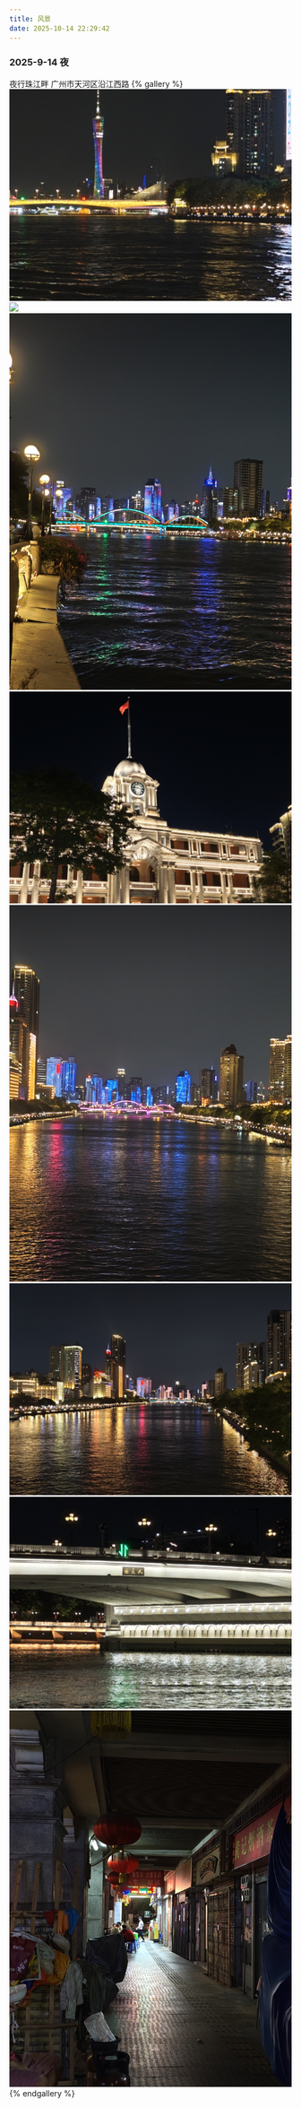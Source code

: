 ```yaml
---
title: 风景
date: 2025-10-14 22:29:42
---
```


### 2025-9-14 夜

夜行珠江畔
广州市天河区沿江西路
{% gallery %}
![](photos/IMG_20250914_202309.jpg)
![](photos/IMG_20250914_202420.jpg)
![](photos/IMG_20250914_205945.jpg)
![](photos/IMG_20250914_211616.jpg)
![](photos/IMG_20250914_213224.jpg)
![](photos/IMG_20250914_213611.jpg)
![](photos/IMG_20250914_214228.jpg)
![](photos/IMG_20250914_214727.jpg)
{% endgallery %}

